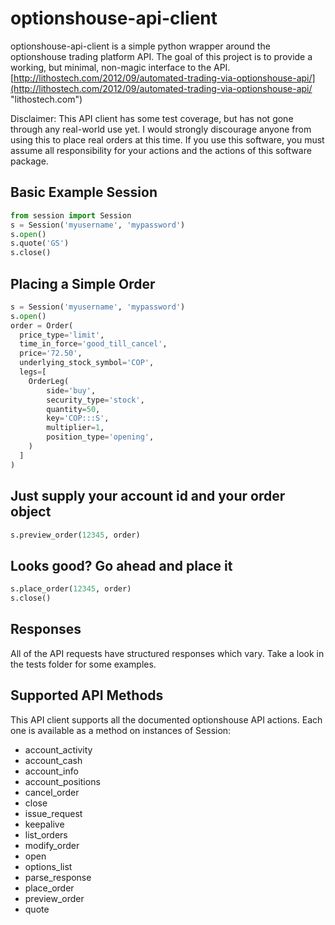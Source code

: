 # optionshouse-api-client
optionshouse-api-client is a simple python wrapper around the optionshouse
trading platform API. The goal of this project is to provide a working, but
minimal, non-magic interface to the API.
[http://lithostech.com/2012/09/automated-trading-via-optionshouse-api/](http://lithostech.com/2012/09/automated-trading-via-optionshouse-api/ "lithostech.com")

Disclaimer:
This API client has some test coverage, but has not gone through any real-world
use yet. I would strongly discourage anyone from using this to place real
orders at this time. If you use this software, you must assume all
responsibility for your actions and the actions of this software package.

## Basic Example Session
```python
from session import Session
s = Session('myusername', 'mypassword')
s.open()
s.quote('GS')
s.close()
```

## Placing a Simple Order
```python
s = Session('myusername', 'mypassword')
s.open()
order = Order(
  price_type='limit',
  time_in_force='good_till_cancel',
  price='72.50',
  underlying_stock_symbol='COP',
  legs=[
    OrderLeg(
        side='buy',
        security_type='stock',
        quantity=50,
        key='COP:::S',
        multiplier=1,
        position_type='opening',
    )
  ]
)
```

## Just supply your account id and your order object
```python
s.preview_order(12345, order)
```

## Looks good? Go ahead and place it
```python
s.place_order(12345, order)
s.close()
```

## Responses
All of the API requests have structured responses which vary. Take a look in
the tests folder for some examples.

## Supported API Methods
This API client supports all the documented optionshouse API actions. Each one is available as a method on instances of Session:

* account_activity
* account_cash
* account_info
* account_positions
* cancel_order
* close
* issue_request
* keepalive
* list_orders
* modify_order
* open
* options_list
* parse_response
* place_order
* preview_order
* quote
